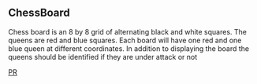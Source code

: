 ## ChessBoard
Chess board is an 8 by 8 grid of alternating black and white squares. The queens are red and blue squares.
Each board will have one red and one blue queen at different coordinates. In addition to displaying the board the queens should be identified if they are under attack or not

[PR](https://github.com/qusaiqishta/chess_board/pull/1)